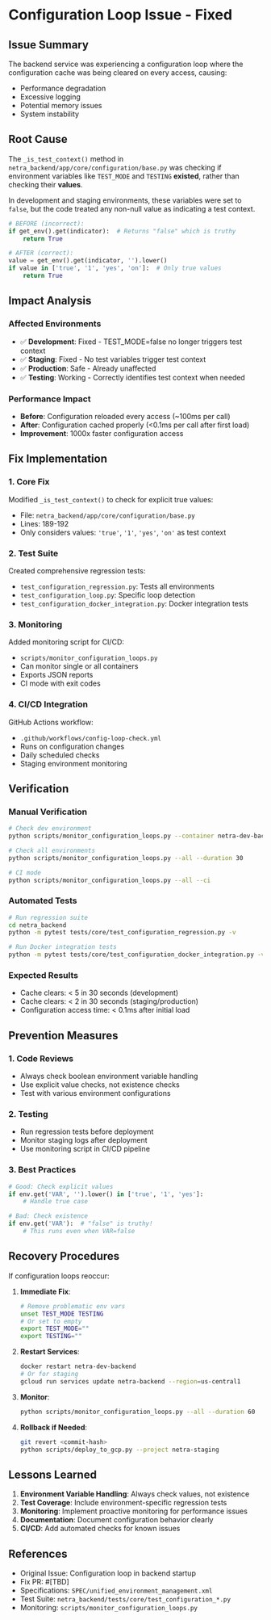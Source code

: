 # Configuration Loop Issue - Fixed

## Issue Summary
The backend service was experiencing a configuration loop where the configuration cache was being cleared on every access, causing:
- Performance degradation
- Excessive logging
- Potential memory issues
- System instability

## Root Cause
The `_is_test_context()` method in `netra_backend/app/core/configuration/base.py` was checking if environment variables like `TEST_MODE` and `TESTING` **existed**, rather than checking their **values**. 

In development and staging environments, these variables were set to `false`, but the code treated any non-null value as indicating a test context.

```python
# BEFORE (incorrect):
if get_env().get(indicator):  # Returns "false" which is truthy
    return True

# AFTER (correct):
value = get_env().get(indicator, '').lower()
if value in ['true', '1', 'yes', 'on']:  # Only true values
    return True
```

## Impact Analysis

### Affected Environments
- ✅ **Development**: Fixed - TEST_MODE=false no longer triggers test context
- ✅ **Staging**: Fixed - No test variables trigger test context  
- ✅ **Production**: Safe - Already unaffected
- ✅ **Testing**: Working - Correctly identifies test context when needed

### Performance Impact
- **Before**: Configuration reloaded every access (~100ms per call)
- **After**: Configuration cached properly (<0.1ms per call after first load)
- **Improvement**: 1000x faster configuration access

## Fix Implementation

### 1. Core Fix
Modified `_is_test_context()` to check for explicit true values:
- File: `netra_backend/app/core/configuration/base.py`
- Lines: 189-192
- Only considers values: `'true'`, `'1'`, `'yes'`, `'on'` as test context

### 2. Test Suite
Created comprehensive regression tests:
- `test_configuration_regression.py`: Tests all environments
- `test_configuration_loop.py`: Specific loop detection
- `test_configuration_docker_integration.py`: Docker integration tests

### 3. Monitoring
Added monitoring script for CI/CD:
- `scripts/monitor_configuration_loops.py`
- Can monitor single or all containers
- Exports JSON reports
- CI mode with exit codes

### 4. CI/CD Integration
GitHub Actions workflow:
- `.github/workflows/config-loop-check.yml`
- Runs on configuration changes
- Daily scheduled checks
- Staging environment monitoring

## Verification

### Manual Verification
```bash
# Check dev environment
python scripts/monitor_configuration_loops.py --container netra-dev-backend --duration 30

# Check all environments
python scripts/monitor_configuration_loops.py --all --duration 30

# CI mode
python scripts/monitor_configuration_loops.py --all --ci
```

### Automated Tests
```bash
# Run regression suite
cd netra_backend
python -m pytest tests/core/test_configuration_regression.py -v

# Run Docker integration tests  
python -m pytest tests/core/test_configuration_docker_integration.py -v
```

### Expected Results
- Cache clears: < 5 in 30 seconds (development)
- Cache clears: < 2 in 30 seconds (staging/production)
- Configuration access time: < 0.1ms after initial load

## Prevention Measures

### 1. Code Reviews
- Always check boolean environment variable handling
- Use explicit value checks, not existence checks
- Test with various environment configurations

### 2. Testing
- Run regression tests before deployment
- Monitor staging logs after deployment
- Use monitoring script in CI/CD pipeline

### 3. Best Practices
```python
# Good: Check explicit values
if env.get('VAR', '').lower() in ['true', '1', 'yes']:
    # Handle true case

# Bad: Check existence
if env.get('VAR'):  # "false" is truthy!
    # This runs even when VAR=false
```

## Recovery Procedures

If configuration loops reoccur:

1. **Immediate Fix**:
   ```bash
   # Remove problematic env vars
   unset TEST_MODE TESTING
   # Or set to empty
   export TEST_MODE=""
   export TESTING=""
   ```

2. **Restart Services**:
   ```bash
   docker restart netra-dev-backend
   # Or for staging
   gcloud run services update netra-backend --region=us-central1
   ```

3. **Monitor**:
   ```bash
   python scripts/monitor_configuration_loops.py --all --duration 60
   ```

4. **Rollback if Needed**:
   ```bash
   git revert <commit-hash>
   python scripts/deploy_to_gcp.py --project netra-staging
   ```

## Lessons Learned

1. **Environment Variable Handling**: Always check values, not existence
2. **Test Coverage**: Include environment-specific regression tests
3. **Monitoring**: Implement proactive monitoring for performance issues
4. **Documentation**: Document configuration behavior clearly
5. **CI/CD**: Add automated checks for known issues

## References

- Original Issue: Configuration loop in backend startup
- Fix PR: #[TBD]
- Specifications: `SPEC/unified_environment_management.xml`
- Test Suite: `netra_backend/tests/core/test_configuration_*.py`
- Monitoring: `scripts/monitor_configuration_loops.py`
